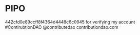 # PIPO
442cfd0e89ccff8f4364d4448c6c0945 for verifying my account #ContirubtionDAO @contributedao contributiondao.com
